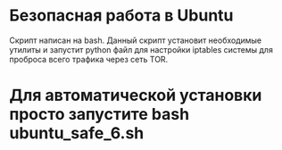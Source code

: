 # Безопасная работа в Ubuntu
Скрипт написан на bash. Данный скрипт установит необходимые утилиты и запустит python файл для настройки iptables системы для проброса всего трафика через сеть TOR. 
# Для автоматической установки просто запустите bash ubuntu_safe_6.sh 
